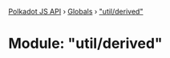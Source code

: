 [Polkadot JS API](../README.md) › [Globals](../globals.md) › ["util/derived"](_util_derived_.md)

# Module: "util/derived"


